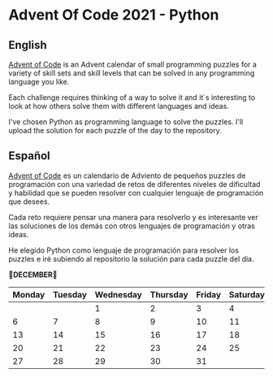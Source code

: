# Advent Of Code 2021 - Python
## English
[Advent of Code](https://adventofcode.com/) is an Advent calendar of small programming puzzles for a variety of skill sets and skill levels that can be solved in any programming language you like.

Each challenge requires thinking of a way to solve it and it´s interesting to look at how others solve them with different languages and ideas.

I've chosen Python as programming language to solve the puzzles. I'll upload the solution for each puzzle of the day to the repository.

## Español
[Advent of Code](https://adventofcode.com/) es un calendario de Adviento de pequeños puzzles de programación con una variedad de retos de diferentes niveles de dificultad y habilidad que se pueden resolver con cualquier lenguaje de programación que desees.

Cada reto requiere pensar una manera para resolverlo y es interesante ver las soluciones de los demás con otros lenguajes de programación y otras ideas.

He elegido Python como lenguaje de programación para resolver los puzzles e iré subiendo al repositorio la solución para cada puzzle del día.


**🎄DECEMBER🎄**

| Monday | Tuesday | Wednesday | Thursday | Friday | Saturday | Sunday |
| -------- | -------- | -------- | -------- | -------- | -------- | -------- |
|   |   | 1 | 2 | 3 | 4 | 5 |
| 6 | 7 | 8 | 9 | 10 | 11 | 12 |
| 13 | 14 | 15 | 16 | 17 | 18 | 19 |
| 20 | 21 | 22 | 23 | 24 | 25 | 26 |
| 27 | 28 | 29 | 30| 31 |
